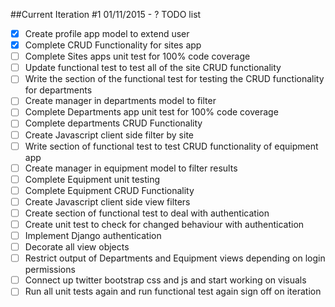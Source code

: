 ##Current Iteration #1 01/11/2015 - ?
TODO list
  - [x] Create profile app model to extend user
  - [x] Complete CRUD Functionality for sites app
  - [ ] Complete Sites apps unit test for 100% code coverage
  - [ ] Update functional test to test all of the site CRUD functionality
  - [ ] Write the section of the functional test for testing the CRUD functionality for departments
  - [ ] Create manager in departments model to filter
  - [ ] Complete Departments app unit test for 100% code coverage
  - [ ] Complete departments CRUD Functionality
  - [ ] Create Javascript client side filter by site
  - [ ] Write section of functional test to test CRUD functionality of equipment app
  - [ ] Create manager in equipment model to filter results
  - [ ] Complete Equipment unit testing
  - [ ] Complete Equipment CRUD Functionality
  - [ ] Create Javascript client side view filters
  - [ ] Create section of functional test to deal with authentication
  - [ ] Create unit test to check for changed behaviour with authentication
  - [ ] Implement Django authentication
  - [ ] Decorate all view objects
  - [ ] Restrict output of Departments and Equipment views depending on login permissions
  - [ ] Connect up twitter bootstrap css and js and start working on visuals
  - [ ] Run all unit tests again and run functional test again sign off on iteration

